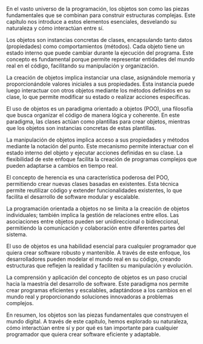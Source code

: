 En el vasto universo de la programación, los objetos son como las piezas fundamentales que se combinan para construir estructuras complejas. Este capítulo nos introduce a estos elementos esenciales, desvelando su naturaleza y cómo interactúan entre sí.

Los objetos son instancias concretas de clases, encapsulando tanto datos (propiedades) como comportamientos (métodos). Cada objeto tiene un estado interno que puede cambiar durante la ejecución del programa. Este concepto es fundamental porque permite representar entidades del mundo real en el código, facilitando su manipulación y organización.

La creación de objetos implica instanciar una clase, asignándole memoria y proporcionándole valores iniciales a sus propiedades. Esta instancia puede luego interactuar con otros objetos mediante los métodos definidos en su clase, lo que permite modificar su estado o realizar acciones específicas.

El uso de objetos es un paradigma orientado a objetos (POO), una filosofía que busca organizar el código de manera lógica y coherente. En este paradigma, las clases actúan como plantillas para crear objetos, mientras que los objetos son instancias concretas de estas plantillas.

La manipulación de objetos implica acceso a sus propiedades y métodos mediante la notación del punto. Este mecanismo permite interactuar con el estado interno del objeto y ejecutar acciones definidas en su clase. La flexibilidad de este enfoque facilita la creación de programas complejos que pueden adaptarse a cambios en tiempo real.

El concepto de herencia es una característica poderosa del POO, permitiendo crear nuevas clases basadas en existentes. Esta técnica permite reutilizar código y extender funcionalidades existentes, lo que facilita el desarrollo de software modular y escalable.

La programación orientada a objetos no se limita a la creación de objetos individuales; también implica la gestión de relaciones entre ellos. Las asociaciones entre objetos pueden ser unidireccional o bidireccional, permitiendo la comunicación y colaboración entre diferentes partes del sistema.

El uso de objetos es una habilidad esencial para cualquier programador que quiera crear software robusto y mantenible. A través de este enfoque, los desarrolladores pueden modelar el mundo real en su código, creando estructuras que reflejen la realidad y faciliten su manipulación y evolución.

La comprensión y aplicación del concepto de objetos es un paso crucial hacia la maestría del desarrollo de software. Este paradigma nos permite crear programas eficientes y escalables, adaptándose a los cambios en el mundo real y proporcionando soluciones innovadoras a problemas complejos.

En resumen, los objetos son las piezas fundamentales que construyen el mundo digital. A través de este capítulo, hemos explorado su naturaleza, cómo interactúan entre sí y por qué es tan importante para cualquier programador que quiera crear software eficiente y adaptable.
